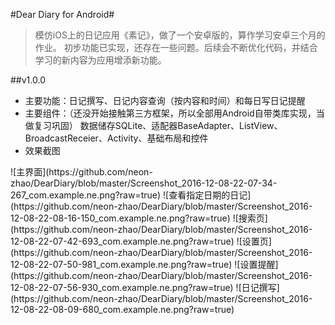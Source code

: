 #Dear Diary for Android#
>模仿iOS上的日记应用《素记》，做了一个安卓版的，算作学习安卓三个月的作业。
初步功能已实现，还存在一些问题。后续会不断优化代码，并结合学习的新内容为应用增添新功能。



##v1.0.0
* 主要功能：日记撰写、日记内容查询（按内容和时间）和每日写日记提醒
* 主要组件：（还没开始接触第三方框架，所以全部用Android自带类库实现，当做复习巩固）
数据储存SQLite、适配器BaseAdapter、ListView、BroadcastReceier、Activity、基础布局和控件
* 效果截图
<p>
![主界面](https://github.com/neon-zhao/DearDiary/blob/master/Screenshot_2016-12-08-22-07-34-267_com.example.ne.png?raw=true)
![查看指定日期的日记](https://github.com/neon-zhao/DearDiary/blob/master/Screenshot_2016-12-08-22-08-16-150_com.example.ne.png?raw=true)
![搜索页](https://github.com/neon-zhao/DearDiary/blob/master/Screenshot_2016-12-08-22-07-42-693_com.example.ne.png?raw=true)
![设置页](https://github.com/neon-zhao/DearDiary/blob/master/Screenshot_2016-12-08-22-07-50-981_com.example.ne.png?raw=true)
![设置提醒](https://github.com/neon-zhao/DearDiary/blob/master/Screenshot_2016-12-08-22-07-56-930_com.example.ne.png?raw=true)
![日记撰写](https://github.com/neon-zhao/DearDiary/blob/master/Screenshot_2016-12-08-22-08-09-680_com.example.ne.png?raw=true)
<p/>
